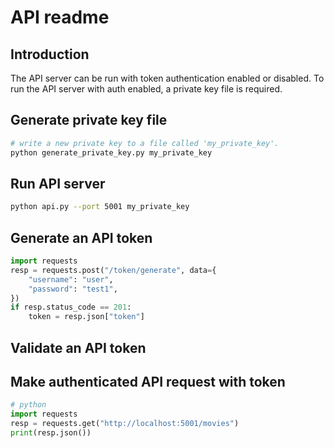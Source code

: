 # API readme
## Introduction
The API server can be run with token authentication enabled or disabled.
To run the API server with auth enabled, a private key file is required.

## Generate private key file
```bash
# write a new private key to a file called 'my_private_key'.
python generate_private_key.py my_private_key
```
## Run API server
```bash
python api.py --port 5001 my_private_key
```
## Generate an API token
```python
import requests
resp = requests.post("/token/generate", data={
    "username": "user",
    "password": "test1",
})
if resp.status_code == 201:
    token = resp.json["token"]
```
## Validate an API token
## Make authenticated API request with token
```python
# python
import requests
resp = requests.get("http://localhost:5001/movies")
print(resp.json())
```
